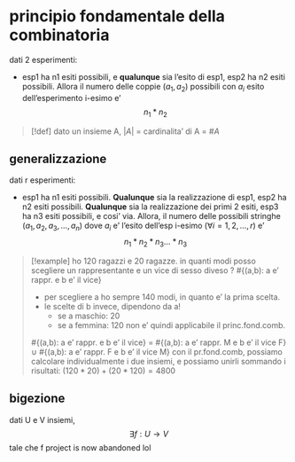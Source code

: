 # principio fondamentale della combinatoria
dati 2 esperimenti:
- esp1 ha n1 esiti possibili, e **qualunque** sia l’esito di esp1, esp2 ha n2 esiti possibili.
Allora il numero delle coppie ($a_{1},a_{2}$) possibili con $a_i$ esito dell’esperimento i-esimo e’ 
$$n_{1}*n_{2}$$
>[!def]
> dato un insieme A, $|A|$ = cardinalita’ di A = $\#A$

## generalizzazione
dati r esperimenti:
- esp1 ha n1 esiti possibili. **Qualunque** sia la realizzazione di esp1, esp2 ha n2 esiti possibili. **Qualunque** sia la realizzazione dei primi 2 esiti, esp3 ha n3 esiti possibili, e cosi’ via.
Allora, il numero delle possibili stringhe ($a_1,a_2, a_3, …, a_n$) dove $a_i$ e’ l’esito dell’esp i-esimo ($\forall i=1,2,\dots,r$) e’ $$n_{1}*n_{2}*n_{3}\dots*n_{3}$$
>[!example]
>ho 120 ragazzi e 20 ragazze. in quanti modi posso scegliere un rappresentante e un vice di sesso diveso ?
>#{(a,b): a e’ rappr. e b e’ il vice}
>- per scegliere a ho sempre 140 modi, in quanto e’ la prima scelta. 
>- le scelte di b invece, dipendono da a! 
>	- se a maschio: 20
>	- se a femmina: 120
>non e’ quindi applicabile il princ.fond.comb.
>
>#{(a,b): a e’ rappr. e b e’ il vice} = #{(a,b): a e’ rappr. M e b e’ il vice F} $\cup$ #{(a,b): a e’ rappr. F e b e’ il vice M}
> con il pr.fond.comb, possiamo calcolare individualmente i due insiemi, e possiamo unirli sommando i risultati: $(120*20)+(20*120)=4800$

## bigezione
dati U e V insiemi, $$\exists f:U \to V$$ tale che f 
project is now abandoned lol